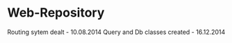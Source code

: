 Web-Repository
===============

Routing sytem dealt - 10.08.2014
Query and Db classes created - 16.12.2014
